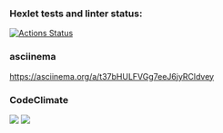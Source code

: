 ### Hexlet tests and linter status:
[![Actions Status](https://github.com/VitaliyShupegin/python-project-lvl1/workflows/hexlet-check/badge.svg)](https://github.com/VitaliyShupegin/python-project-lvl1/actions)
### asciinema
https://asciinema.org/a/t37bHULFVGg7eeJ6jyRCldvey
###  CodeClimate
<a href="https://codeclimate.com/github/VitaliyShupegin/python-project-lvl1/maintainability"><img src="https://api.codeclimate.com/v1/badges/e349dbb3b9277ec94475/maintainability" /></a>
<a href="https://codeclimate.com/github/VitaliyShupegin/python-project-lvl1/test_coverage"><img src="https://api.codeclimate.com/v1/badges/e349dbb3b9277ec94475/test_coverage" /></a>
